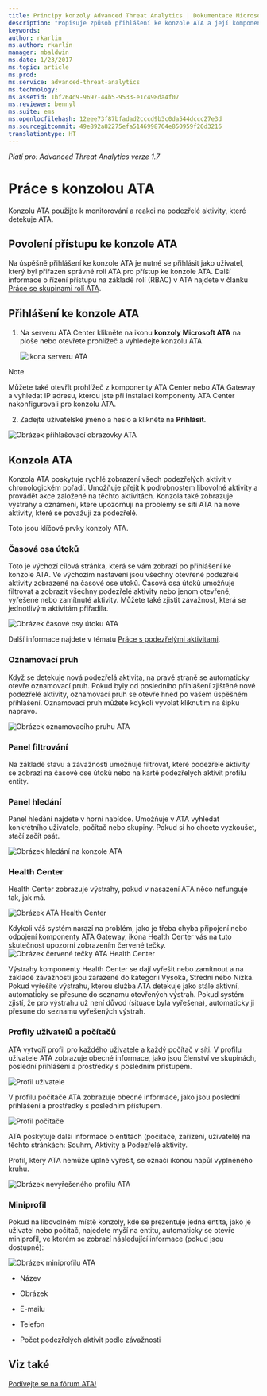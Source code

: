 ```yaml
---
title: Principy konzoly Advanced Threat Analytics | Dokumentace Microsoftu
description: "Popisuje způsob přihlášení ke konzole ATA a její komponenty."
keywords: 
author: rkarlin
ms.author: rkarlin
manager: mbaldwin
ms.date: 1/23/2017
ms.topic: article
ms.prod: 
ms.service: advanced-threat-analytics
ms.technology: 
ms.assetid: 1bf264d9-9697-44b5-9533-e1c498da4f07
ms.reviewer: bennyl
ms.suite: ems
ms.openlocfilehash: 12eee73f87bfadad2cccd9b3c0da544dccc27e3d
ms.sourcegitcommit: 49e892a82275efa5146998764e850959f20d3216
translationtype: HT
---
```

*Platí pro: Advanced Threat Analytics verze 1.7*



# <a name="working-with-the-ata-console"></a>Práce s konzolou ATA

Konzolu ATA použijte k monitorování a reakci na podezřelé aktivity, které detekuje ATA.

## <a name="enabling-access-to-the-ata-console"></a>Povolení přístupu ke konzole ATA
Na úspěšně přihlášení ke konzole ATA je nutné se přihlásit jako uživatel, který byl přiřazen správné roli ATA pro přístup ke konzole ATA. Další informace o řízení přístupu na základě rolí (RBAC) v ATA najdete v článku [Práce se skupinami rolí ATA](ata-role-groups.md).

## <a name="logging-into-the-ata-console"></a>Přihlášení ke konzole ATA

1. Na serveru ATA Center klikněte na ikonu **konzoly Microsoft ATA** na ploše nebo otevřete prohlížeč a vyhledejte konzolu ATA.

    ![Ikona serveru ATA](media/ata-server-icon.png)

>[!NOTE]
> Můžete také otevřít prohlížeč z komponenty ATA Center nebo ATA Gateway a vyhledat IP adresu, kterou jste při instalaci komponenty ATA Center nakonfigurovali pro konzolu ATA.    

2.  Zadejte uživatelské jméno a heslo a klikněte na **Přihlásit**.

![Obrázek přihlašovací obrazovky ATA](media/ATA-log-in-screen.png)


## <a name="the-ata-console"></a>Konzola ATA

Konzola ATA poskytuje rychlé zobrazení všech podezřelých aktivit v chronologickém pořadí. Umožňuje přejít k podrobnostem libovolné aktivity a provádět akce založené na těchto aktivitách. Konzola také zobrazuje výstrahy a oznámení, které upozorňují na problémy se sítí ATA na nové aktivity, které se považují za podezřelé.

Toto jsou klíčové prvky konzoly ATA.


### <a name="attack-time-line"></a>Časová osa útoků

Toto je výchozí cílová stránka, která se vám zobrazí po přihlášení ke konzole ATA. Ve výchozím nastavení jsou všechny otevřené podezřelé aktivity zobrazené na časové ose útoků. Časová osa útoků umožňuje filtrovat a zobrazit všechny podezřelé aktivity nebo jenom otevřené, vyřešené nebo zamítnuté aktivity. Můžete také zjistit závažnost, která se jednotlivým aktivitám přiřadila.

![Obrázek časové osy útoku ATA](media/attack-timeline-1.7.png)

Další informace najdete v tématu [Práce s podezřelými aktivitami](/advanced-threat-analytics/deploy-use/working-with-suspicious-activities).

### <a name="notification-bar"></a>Oznamovací pruh

Když se detekuje nová podezřelá aktivita, na pravé straně se automaticky otevře oznamovací pruh. Pokud byly od posledního přihlášení zjištěné nové podezřelé aktivity, oznamovací pruh se otevře hned po vašem úspěšném přihlášení. Oznamovací pruh můžete kdykoli vyvolat kliknutím na šipku napravo.

![Obrázek oznamovacího pruhu ATA](media/notification-bar-1.7.png)

### <a name="filtering-panel"></a>Panel filtrování

Na základě stavu a závažnosti umožňuje filtrovat, které podezřelé aktivity se zobrazí na časové ose útoků nebo na kartě podezřelých aktivit profilu entity.

### <a name="search-bar"></a>Panel hledání

Panel hledání najdete v horní nabídce. Umožňuje v ATA vyhledat konkrétního uživatele, počítač nebo skupiny. Pokud si ho chcete vyzkoušet, stačí začít psát.

![Obrázek hledání na konzole ATA](media/ATA-console-search.png)

### <a name="health-center"></a>Health Center

Health Center zobrazuje výstrahy, pokud v nasazení ATA něco nefunguje tak, jak má.

![Obrázek ATA Health Center](media/ATA-Health-Issue.jpg)

Kdykoli váš systém narazí na problém, jako je třeba chyba připojení nebo odpojení komponenty ATA Gateway, ikona Health Center vás na tuto skutečnost upozorní zobrazením červené tečky. ![Obrázek červené tečky ATA Health Center](media/ATA-Health-Center-Alert-red-dot.png)

Výstrahy komponenty Health Center se dají vyřešit nebo zamítnout a na základě závažnosti jsou zařazené do kategorií Vysoká, Střední nebo Nízká. Pokud vyřešíte výstrahu, kterou služba ATA detekuje jako stále aktivní, automaticky se přesune do seznamu otevřených výstrah. Pokud systém zjistí, že pro výstrahu už není důvod (situace byla vyřešena), automaticky ji přesune do seznamu vyřešených výstrah.

### <a name="user-and-computer-profiles"></a>Profily uživatelů a počítačů

ATA vytvoří profil pro každého uživatele a každý počítač v síti. V profilu uživatele ATA zobrazuje obecné informace, jako jsou členství ve skupinách, poslední přihlášení a prostředky s posledním přístupem.

![Profil uživatele](media/user-profile.png)

V profilu počítače ATA zobrazuje obecné informace, jako jsou poslední přihlášení a prostředky s posledním přístupem.

![Profil počítače](media/computer-profile.png)

ATA poskytuje další informace o entitách (počítače, zařízení, uživatelé) na těchto stránkách: Souhrn, Aktivity a Podezřelé aktivity.

Profil, který ATA nemůže úplně vyřešit, se označí ikonou napůl vyplněného kruhu.


![Obrázek nevyřešeného profilu ATA](media/ATA-Unresolved-Profile.jpg)

### <a name="mini-profile"></a>Miniprofil

Pokud na libovolném místě konzoly, kde se prezentuje jedna entita, jako je uživatel nebo počítač, najedete myší na entitu, automaticky se otevře miniprofil, ve kterém se zobrazí následující informace (pokud jsou dostupné):

![Obrázek miniprofilu ATA](media/ATA-mini-profile.jpg)

-   Název

-   Obrázek

-   E-mailu

-   Telefon

-   Počet podezřelých aktivit podle závažnosti



## <a name="see-also"></a>Viz také
[Podívejte se na fórum ATA!](https://social.technet.microsoft.com/Forums/security/home?forum=mata)
